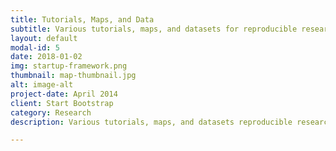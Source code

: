 ```yaml
---
title: Tutorials, Maps, and Data
subtitle: Various tutorials, maps, and datasets for reproducible research
layout: default
modal-id: 5
date: 2018-01-02
img: startup-framework.png
thumbnail: map-thumbnail.jpg
alt: image-alt
project-date: April 2014
client: Start Bootstrap
category: Research
description: Various tutorials, maps, and datasets reproducible research.

---
```

